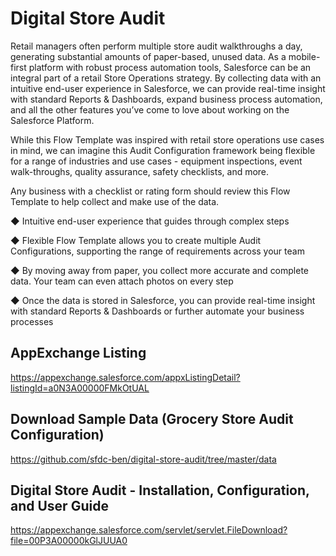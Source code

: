 # Digital Store Audit
 Retail managers often perform multiple store audit walkthroughs a day, generating substantial amounts of paper-based, unused data. As a mobile-first platform with robust process automation tools, Salesforce can be an integral part of a retail Store Operations strategy. By collecting data with an intuitive end-user experience in Salesforce, we can provide real-time insight with standard Reports & Dashboards, expand business process automation, and all the other features you’ve come to love about working on the Salesforce Platform.

While this Flow Template was inspired with retail store operations use cases in mind, we can imagine this Audit Configuration framework being flexible for a range of industries and use cases - equipment inspections, event walk-throughs, quality assurance, safety checklists, and more.

Any business with a checklist or rating form should review this Flow Template to help collect and make use of the data.

◆ Intuitive end-user experience that guides through complex steps

◆ Flexible Flow Template allows you to create multiple Audit Configurations, supporting the range of requirements across your team

◆ By moving away from paper, you collect more accurate and complete data. Your team can even attach photos on every step

◆ Once the data is stored in Salesforce, you can provide real-time insight with standard Reports & Dashboards or further automate your business processes

## AppExchange Listing
https://appexchange.salesforce.com/appxListingDetail?listingId=a0N3A00000FMkOtUAL

## Download Sample Data (Grocery Store Audit Configuration)
https://github.com/sfdc-ben/digital-store-audit/tree/master/data

## Digital Store Audit - Installation, Configuration, and User Guide
https://appexchange.salesforce.com/servlet/servlet.FileDownload?file=00P3A00000kGlJUUA0
